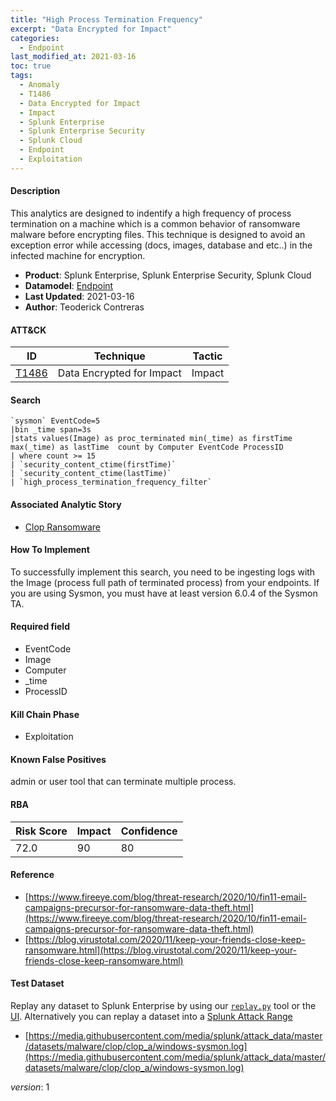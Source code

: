 ```yaml
---
title: "High Process Termination Frequency"
excerpt: "Data Encrypted for Impact"
categories:
  - Endpoint
last_modified_at: 2021-03-16
toc: true
tags:
  - Anomaly
  - T1486
  - Data Encrypted for Impact
  - Impact
  - Splunk Enterprise
  - Splunk Enterprise Security
  - Splunk Cloud
  - Endpoint
  - Exploitation
---
```




#### Description

This analytics are designed to indentify a high frequency of process termination on a machine which is a common behavior of ransomware malware before encrypting files. This technique is designed to avoid an exception error while accessing (docs, images, database and etc..) in the infected machine for encryption.

- **Product**: Splunk Enterprise, Splunk Enterprise Security, Splunk Cloud
- **Datamodel**: [Endpoint](https://docs.splunk.com/Documentation/CIM/latest/User/Endpoint)
- **Last Updated**: 2021-03-16
- **Author**: Teoderick Contreras


#### ATT&CK

| ID          | Technique   | Tactic       |
| ----------- | ----------- |--------------|
| [T1486](https://attack.mitre.org/techniques/T1486/) | Data Encrypted for Impact | Impact |


#### Search

```
`sysmon` EventCode=5 
|bin _time span=3s 
|stats values(Image) as proc_terminated min(_time) as firstTime max(_time) as lastTime  count by Computer EventCode ProcessID 
| where count >= 15 
| `security_content_ctime(firstTime)`
| `security_content_ctime(lastTime)` 
| `high_process_termination_frequency_filter`
```

#### Associated Analytic Story
* [Clop Ransomware](_stories/clop_ransomware)


#### How To Implement
To successfully implement this search, you need to be ingesting logs with the Image (process full path of terminated process) from your endpoints. If you are using Sysmon, you must have at least version 6.0.4 of the Sysmon TA.

#### Required field
* EventCode
* Image
* Computer
* _time
* ProcessID


#### Kill Chain Phase
* Exploitation


#### Known False Positives
admin or user tool that can terminate multiple process.



#### RBA

| Risk Score  | Impact      | Confidence   |
| ----------- | ----------- |--------------|
| 72.0 | 90 | 80 |



#### Reference

* [https://www.fireeye.com/blog/threat-research/2020/10/fin11-email-campaigns-precursor-for-ransomware-data-theft.html](https://www.fireeye.com/blog/threat-research/2020/10/fin11-email-campaigns-precursor-for-ransomware-data-theft.html)
* [https://blog.virustotal.com/2020/11/keep-your-friends-close-keep-ransomware.html](https://blog.virustotal.com/2020/11/keep-your-friends-close-keep-ransomware.html)



#### Test Dataset
Replay any dataset to Splunk Enterprise by using our [`replay.py`](https://github.com/splunk/attack_data#using-replaypy) tool or the [UI](https://github.com/splunk/attack_data#using-ui).
Alternatively you can replay a dataset into a [Splunk Attack Range](https://github.com/splunk/attack_range#replay-dumps-into-attack-range-splunk-server)

* [https://media.githubusercontent.com/media/splunk/attack_data/master/datasets/malware/clop/clop_a/windows-sysmon.log](https://media.githubusercontent.com/media/splunk/attack_data/master/datasets/malware/clop/clop_a/windows-sysmon.log)


_version_: 1
